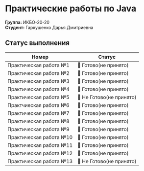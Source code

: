 # Практические работы по Java 
**Группа:** ИКБО-20-20 <br>
**Студент:** Гаркушенко Дарья Дмитриевна
 
**Статус выполнения**
---
Номер          |  Статус
-----------------------------|----------------------
Практическая работа №1   | 🔴 Готово(не принято)
Практическая работа №2   | 🔴 Готово(не принято)
Практическая работа №3   | 🔴 Готово(не принято)
Практическая работа №4   | 🔴 Готово(не принято)
Практическая работа №5   | 🔴 Не Готово(не принято)
Практчиеская работа №6   | 🔴 Готово(не принято)
Практическая работа №7   | 🔴 Готово(не принято)
Практическая работа №8   | 🔴 Готово(не принято)
Практическая работа №9   | 🔴 Готово(не принято)
Практическая работа №10  | 🔴 Готово(не принято)
Практическая работа №11  | 🔴 Готово(не принято)
Практическая работа №12  | 🔴 Готово(не принято)
Практическая работа №13  | 🔴 Не Готово(не принято)

